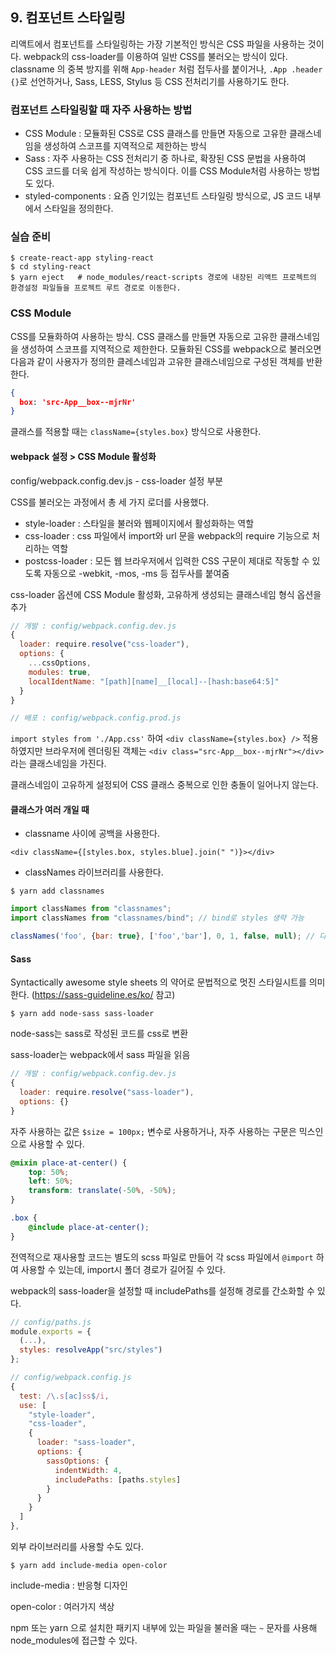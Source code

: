 ## 9. 컴포넌트 스타일링

리액트에서 컴포넌트를 스타일링하는 가장 기본적인 방식은 CSS 파일을 사용하는 것이다. webpack의 css-loader를 이용하여 일반 CSS를 불러오는 방식이 있다. classname 의 중복 방지를 위해 `App-header` 처럼 접두사를 붙이거나, `.App .header {}`로 선언하거나, Sass, LESS, Stylus 등 CSS 전처리기를 사용하기도 한다.


### 컴포넌트 스타일링할 때 자주 사용하는 방법

* CSS Module : 모듈화된 CSS로 CSS 클래스를 만들면 자동으로 고유한 클래스네임을 생성하여 스코프를 지역적으로 제한하는 방식
* Sass : 자주 사용하는 CSS 전처리기 중 하나로, 확장된 CSS 문법을 사용하여 CSS 코드를 더욱 쉽게 작성하는 방식이다. 이를 CSS Module처럼 사용하는 방법도 있다.
* styled-components : 요즘 인기있는 컴포넌트 스타일링 방식으로, JS 코드 내부에서 스타일을 정의한다.


### 실습 준비

```shell
$ create-react-app styling-react
$ cd styling-react
$ yarn eject   # node_modules/react-scripts 경로에 내장된 리액트 프로젝트의 환경설정 파일들을 프로젝트 루트 경로로 이동한다.
```


### CSS Module

CSS를 모듈화하여 사용하는 방식. CSS 클래스를 만들면 자동으로 고유한 클래스네임을 생성하여 스코프를 지역적으로 제한한다. 모듈화된 CSS를 webpack으로 불러오면 다음과 같이 사용자가 정의한 클레스네임과 고유한 클래스네임으로 구성된 객체를 반환한다.

```json
{
  box: 'src-App__box--mjrNr'
}
```

클래스를 적용할 때는 `className={styles.box}` 방식으로 사용한다.


#### webpack 설정 > CSS Module 활성화

config/webpack.config.dev.js - css-loader 설정 부분

CSS를 불러오는 과정에서 총 세 가지 로더를 사용했다.

* style-loader : 스타일을 불러와 웹페이지에서 활성화하는 역할
* css-loader : css 파일에서 import와 url 문을 webpack의 require 기능으로 처리하는 역할
* postcss-loader : 모든 웹 브라우저에서 입력한 CSS 구문이 제대로 작동할 수 있도록 자동으로 -webkit, -mos, -ms 등 접두사를 붙여줌

css-loader 옵션에 CSS Module 활성화, 고유하게 생성되는 클래스네임 형식 옵션을 추가

```javascript
// 개발 : config/webpack.config.dev.js
{
  loader: require.resolve("css-loader"),
  options: {
    ...cssOptions,
    modules: true,
    localIdentName: "[path][name]__[local]--[hash:base64:5]"
  }
}

// 배포 : config/webpack.config.prod.js
```

`import styles from './App.css'` 하여 `<div className={styles.box} />` 적용하였지만 브라우저에 렌더링된 객체는 `<div class="src-App__box--mjrNr"></div>`라는 클래스네임을 가진다.

클래스네임이 고유하게 설정되어 CSS 클래스 중복으로 인한 충돌이 일어나지 않는다.


#### 클래스가 여러 개일 때

* classname 사이에 공백을 사용한다.

`<div className={[styles.box, styles.blue].join(" ")}></div>`

* classNames 라이브러리를 사용한다.

```shell
$ yarn add classnames
```

```javascript
import classNames from "classnames";
import classNames from "classnames/bind"; // bind로 styles 생략 가능

classNames('foo', {bar: true}, ['foo','bar'], 0, 1, false, null); // 다양한 형식으로 사용 가능
```

#### Sass

Syntactically awesome style sheets 의 약어로 문법적으로 멋진 스타일시트를 의미한다. (https://sass-guideline.es/ko/ 참고)

```shell
$ yarn add node-sass sass-loader
```

node-sass는 sass로 작성된 코드를 css로 변환

sass-loader는 webpack에서 sass 파일을 읽음

```javascript
// 개발 : config/webpack.config.dev.js
{
  loader: require.resolve("sass-loader"),
  options: {}
}
```

자주 사용하는 값은 `$size = 100px;` 변수로 사용하거나, 자주 사용하는 구문은 믹스인으로 사용할 수 있다.

```scss
@mixin place-at-center() {
    top: 50%;
    left: 50%;
    transform: translate(-50%, -50%);
}

.box {
    @include place-at-center();
}
```

전역적으로 재사용할 코드는 별도의 scss 파일로 만들어 각 scss 파일에서 `@import` 하여 사용할 수 있는데, import시 폴더 경로가 길어질 수 있다.

webpack의 sass-loader을 설정할 때 includePaths를 설정해 경로를 간소화할 수 있다.

```javascript
// config/paths.js
module.exports = {
  (...),
  styles: resolveApp("src/styles")
};
```

```javascript
// config/webpack.config.js
{
  test: /\.s[ac]ss$/i,
  use: [
    "style-loader",
    "css-loader",
    {
      loader: "sass-loader",
      options: {
        sassOptions: {
          indentWidth: 4,
          includePaths: [paths.styles]
        }
      }
    }
  ]
},
```

외부 라이브러리를 사용할 수도 있다.

```
$ yarn add include-media open-color
```

include-media : 반응형 디자인

open-color : 여러가지 색상

npm 또는 yarn 으로 설치한 패키지 내부에 있는 파일을 불러올 때는 `~` 문자를 사용해 node_modules에 접근할 수 있다.

